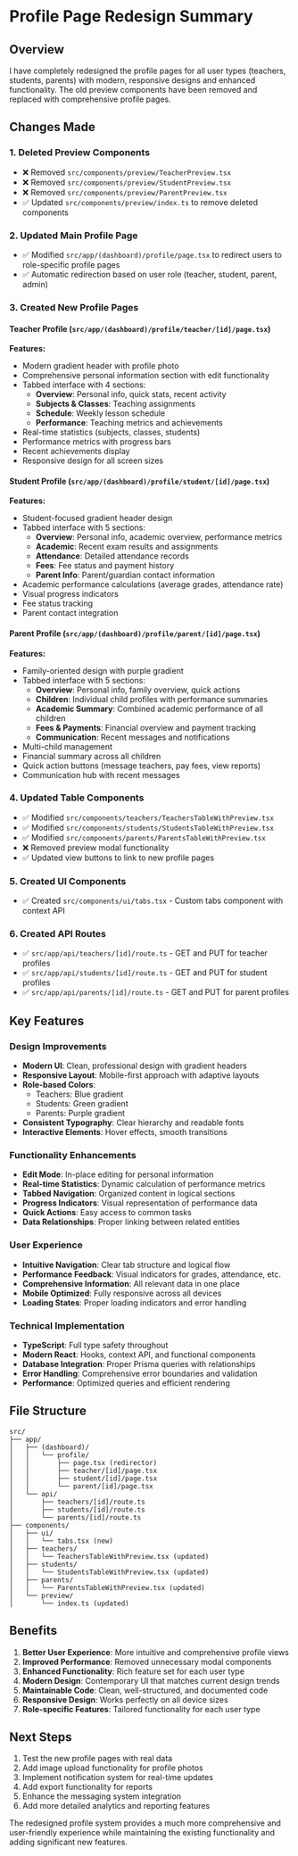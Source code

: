 # Profile Page Redesign Summary

## Overview
I have completely redesigned the profile pages for all user types (teachers, students, parents) with modern, responsive designs and enhanced functionality. The old preview components have been removed and replaced with comprehensive profile pages.

## Changes Made

### 1. Deleted Preview Components
- ❌ Removed `src/components/preview/TeacherPreview.tsx`
- ❌ Removed `src/components/preview/StudentPreview.tsx`
- ❌ Removed `src/components/preview/ParentPreview.tsx`
- ✅ Updated `src/components/preview/index.ts` to remove deleted components

### 2. Updated Main Profile Page
- ✅ Modified `src/app/(dashboard)/profile/page.tsx` to redirect users to role-specific profile pages
- ✅ Automatic redirection based on user role (teacher, student, parent, admin)

### 3. Created New Profile Pages

#### Teacher Profile (`src/app/(dashboard)/profile/teacher/[id]/page.tsx`)
**Features:**
- Modern gradient header with profile photo
- Comprehensive personal information section with edit functionality
- Tabbed interface with 4 sections:
  - **Overview**: Personal info, quick stats, recent activity
  - **Subjects & Classes**: Teaching assignments
  - **Schedule**: Weekly lesson schedule
  - **Performance**: Teaching metrics and achievements
- Real-time statistics (subjects, classes, students)
- Performance metrics with progress bars
- Recent achievements display
- Responsive design for all screen sizes

#### Student Profile (`src/app/(dashboard)/profile/student/[id]/page.tsx`)
**Features:**
- Student-focused gradient header design
- Tabbed interface with 5 sections:
  - **Overview**: Personal info, academic overview, performance metrics
  - **Academic**: Recent exam results and assignments
  - **Attendance**: Detailed attendance records
  - **Fees**: Fee status and payment history
  - **Parent Info**: Parent/guardian contact information
- Academic performance calculations (average grades, attendance rate)
- Visual progress indicators
- Fee status tracking
- Parent contact integration

#### Parent Profile (`src/app/(dashboard)/profile/parent/[id]/page.tsx`)
**Features:**
- Family-oriented design with purple gradient
- Tabbed interface with 5 sections:
  - **Overview**: Personal info, family overview, quick actions
  - **Children**: Individual child profiles with performance summaries
  - **Academic Summary**: Combined academic performance of all children
  - **Fees & Payments**: Financial overview and payment tracking
  - **Communication**: Recent messages and notifications
- Multi-child management
- Financial summary across all children
- Quick action buttons (message teachers, pay fees, view reports)
- Communication hub with recent messages

### 4. Updated Table Components
- ✅ Modified `src/components/teachers/TeachersTableWithPreview.tsx`
- ✅ Modified `src/components/students/StudentsTableWithPreview.tsx`
- ✅ Modified `src/components/parents/ParentsTableWithPreview.tsx`
- ❌ Removed preview modal functionality
- ✅ Updated view buttons to link to new profile pages

### 5. Created UI Components
- ✅ Created `src/components/ui/tabs.tsx` - Custom tabs component with context API

### 6. Created API Routes
- ✅ `src/app/api/teachers/[id]/route.ts` - GET and PUT for teacher profiles
- ✅ `src/app/api/students/[id]/route.ts` - GET and PUT for student profiles
- ✅ `src/app/api/parents/[id]/route.ts` - GET and PUT for parent profiles

## Key Features

### Design Improvements
- **Modern UI**: Clean, professional design with gradient headers
- **Responsive Layout**: Mobile-first approach with adaptive layouts
- **Role-based Colors**: 
  - Teachers: Blue gradient
  - Students: Green gradient
  - Parents: Purple gradient
- **Consistent Typography**: Clear hierarchy and readable fonts
- **Interactive Elements**: Hover effects, smooth transitions

### Functionality Enhancements
- **Edit Mode**: In-place editing for personal information
- **Real-time Statistics**: Dynamic calculation of performance metrics
- **Tabbed Navigation**: Organized content in logical sections
- **Progress Indicators**: Visual representation of performance data
- **Quick Actions**: Easy access to common tasks
- **Data Relationships**: Proper linking between related entities

### User Experience
- **Intuitive Navigation**: Clear tab structure and logical flow
- **Performance Feedback**: Visual indicators for grades, attendance, etc.
- **Comprehensive Information**: All relevant data in one place
- **Mobile Optimized**: Fully responsive across all devices
- **Loading States**: Proper loading indicators and error handling

### Technical Implementation
- **TypeScript**: Full type safety throughout
- **Modern React**: Hooks, context API, and functional components
- **Database Integration**: Proper Prisma queries with relationships
- **Error Handling**: Comprehensive error boundaries and validation
- **Performance**: Optimized queries and efficient rendering

## File Structure
```
src/
├── app/
│   ├── (dashboard)/
│   │   └── profile/
│   │       ├── page.tsx (redirector)
│   │       ├── teacher/[id]/page.tsx
│   │       ├── student/[id]/page.tsx
│   │       └── parent/[id]/page.tsx
│   └── api/
│       ├── teachers/[id]/route.ts
│       ├── students/[id]/route.ts
│       └── parents/[id]/route.ts
├── components/
│   ├── ui/
│   │   └── tabs.tsx (new)
│   ├── teachers/
│   │   └── TeachersTableWithPreview.tsx (updated)
│   ├── students/
│   │   └── StudentsTableWithPreview.tsx (updated)
│   ├── parents/
│   │   └── ParentsTableWithPreview.tsx (updated)
│   └── preview/
│       └── index.ts (updated)
```

## Benefits
1. **Better User Experience**: More intuitive and comprehensive profile views
2. **Improved Performance**: Removed unnecessary modal components
3. **Enhanced Functionality**: Rich feature set for each user type
4. **Modern Design**: Contemporary UI that matches current design trends
5. **Maintainable Code**: Clean, well-structured, and documented code
6. **Responsive Design**: Works perfectly on all device sizes
7. **Role-specific Features**: Tailored functionality for each user type

## Next Steps
1. Test the new profile pages with real data
2. Add image upload functionality for profile photos
3. Implement notification system for real-time updates
4. Add export functionality for reports
5. Enhance the messaging system integration
6. Add more detailed analytics and reporting features

The redesigned profile system provides a much more comprehensive and user-friendly experience while maintaining the existing functionality and adding significant new features.